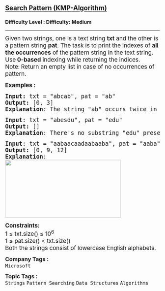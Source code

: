<h2><a href="https://www.geeksforgeeks.org/problems/search-pattern0205/1?timeMachineDate=2024-12-02">Search Pattern (KMP-Algorithm)</a></h2><h3>Difficulty Level : Difficulty: Medium</h3><hr><div class="problems_problem_content__Xm_eO"><p><span style="font-size: 14pt;">Given two strings, one is a text string <strong>txt</strong> and the other is a pattern string <strong>pat</strong>. The task is to print the indexes of <strong>all the occurrences</strong> of the pattern string in the text string. Use<strong> 0-based</strong> indexing while returning the indices.&nbsp;<br>Note:<strong>&nbsp;</strong>Return an empty list in case of no occurrences of pattern.<br></span></p>
<p><span style="font-size: 14pt;"><strong>Examples :</strong></span></p>
<pre><span style="font-size: 14pt;"><strong>Input: </strong>txt = "abcab", pat = "ab"
<strong>Output:</strong> [0, 3]
<strong>Explanation</strong>: The string "ab" occurs twice in txt, one starts at index 0 and the other at index 3. 
</span></pre>
<pre><span style="font-size: 14pt;"><strong>Input</strong>: txt = "abesdu", pat = "edu"
<strong>Output:</strong> []
<strong>Explanation</strong>: There's no substring "edu" present in txt.<br></span></pre>
<pre><span style="font-size: 14pt;"><strong>Input</strong>: txt = "aabaacaadaabaaba", pat = "aaba"
<strong>Output:</strong> [0, 9, 12]
<strong>Explanation</strong>:<br><img src="https://media.geeksforgeeks.org/img-practice/prod/addEditProblem/703119/Web/Other/blobid0_1731391225.png" width="377" height="188"><br></span></pre>
<p><span style="font-size: 14pt;"><strong>Constraints:</strong><br>1 ≤ txt.size() ≤ 10<sup>6</sup><br>1 ≤ pat.size() &lt; txt.size()<br>Both the strings consist of lowercase English alphabets.</span></p></div><p><span style=font-size:18px><strong>Company Tags : </strong><br><code>Microsoft</code>&nbsp;<br><p><span style=font-size:18px><strong>Topic Tags : </strong><br><code>Strings</code>&nbsp;<code>Pattern Searching</code>&nbsp;<code>Data Structures</code>&nbsp;<code>Algorithms</code>&nbsp;